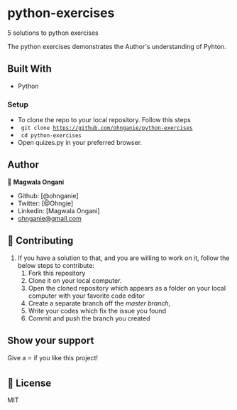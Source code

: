 # python-exercises
5 solutions to python exercises


The python exercises demonstrates the Author's understanding of Pyhton.
                                    

## Built With

- Python


### Setup

- To clone the repo to your local repository. Follow this steps
- <code> git clone https://github.com/ohnganie/python-exercises</code>
- <code> cd python-exercises</code>
- Open quizes.py in your preferred browser.


## Author

:bust_in_silhouette: **Magwala Ongani**
- Github: [@ohnganie]
- Twitter: [@Ohngie]
- Linkedin: [Magwala Ongani]
- ohnganie@gmail.com

## :handshake: Contributing


1.  If you have a solution to that, and you are willing to work on it, follow the below steps to contribute:
    1.  Fork this repository
    1.  Clone it on your local computer.
    1.  Open the cloned repository which appears as a folder on your local computer with your favorite code editor
    1.  Create a separate branch off the *master branch*,
    1.  Write your codes which fix the issue you found
    1.  Commit and push the branch you created
    


## Show your support

Give a :star:️ if you like this project!

## :memo: License

MIT


